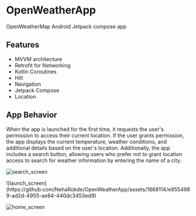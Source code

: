 <h1>OpenWeatherApp</h1>

<p>OpenWeatherMap Android Jetpack compose app</p>

<h2>Features</h2>

<ul>
  <li>MVVM architecture</li>
  <li>Retrofit for Networking</li>
  <li>Kotlin Coroutines</li>
  <li>Hilt</li>
  <li>Navigation</li>
  <li>Jetpack Compose</li>
  <li>Location</li>
</ul>

<h2>App Behavior</h2>

<p>When the app is launched for the first time, it requests the user's permission to access their current location. If the user grants permission, the app displays the current temperature, weather conditions, and additional details based on the user's location. Additionally, the app includes a search button, allowing users who prefer not to grant location access to search for weather information by entering the name of a city.</p>

![search_screen](https://github.com/NehaRokde/OpenWeatherApp/assets/1868114/84f44028-e3d3-47ff-a284-0cb0936a98fb)
<p></p>
![launch_screen](https://github.com/NehaRokde/OpenWeatherApp/assets/1868114/e9554989-ad2d-4955-ae84-440dc3453ed9)

![home_screen](https://github.com/NehaRokde/OpenWeatherApp/assets/1868114/e9456462-e9b2-419f-9625-5e4ae2da9f66)





